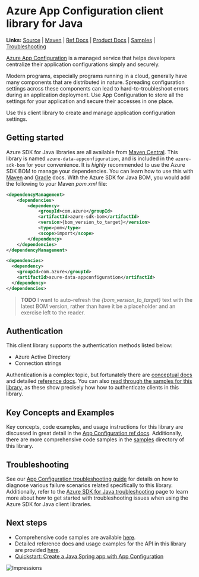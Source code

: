 # Azure App Configuration client library for Java

**Links:** [Source][source_code] | [Maven][maven_package] | [Ref Docs][api_documentation] | [Product Docs][product_docs] | [Samples][samples] | [Troubleshooting](TROUBLESHOOTING.md)

[Azure App Configuration][product_docs] is a managed service that helps developers centralize their application configurations simply and securely.

Modern programs, especially programs running in a cloud, generally have many components that are distributed in nature. Spreading configuration settings across these components can lead to hard-to-troubleshoot errors during an application deployment. Use App Configuration to store all the settings for your application and secure their accesses in one place.

Use this client library to create and manage application configuration settings.

## Getting started

Azure SDK for Java libraries are all available from [Maven Central][maven_package]. This library is named `azure-data-appconfiguration`, and is included in the `azure-sdk-bom` for your convenience. It is *highly* recommended to use the Azure SDK BOM to manage your dependencies. You can learn how to use this with [Maven][learn_maven] and [Gradle][learn_gradle] docs. With the Azure SDK for Java BOM, you would add the following to your Maven *pom.xml* file:

```xml
<dependencyManagement>
    <dependencies>
        <dependency>
            <groupId>com.azure</groupId>
            <artifactId>azure-sdk-bom</artifactId>
            <version>{bom_version_to_target}</version>
            <type>pom</type>
            <scope>import</scope>
        </dependency>
    </dependencies>
</dependencyManagement>

<dependencies>
  <dependency>
    <groupId>com.azure</groupId>
    <artifactId>azure-data-appconfiguration</artifactId>
  </dependency>
</dependencies>
```

> **TODO** I want to auto-refresh the *{bom_version_to_target}* text with the latest BOM version, rather than have it be a placeholder and an exercise left to the reader.

## Authentication

This client library supports the authentication methods listed below:

* Azure Active Directory
* Connection strings

Authentication is a complex topic, but fortunately there are [conceptual docs][azure_identity_concepts] and detailed [reference docs][azure_identity_ref_docs]. You can also [read through the samples for this library][samples], as these show precisely how how to authenticate clients in this library.

## Key Concepts and Examples

Key concepts, code examples, and usage instructions for this library are discussed in great detail in the [App Configuration ref docs][api_documentation]. Additionally, there are more comprehensive code samples in the [samples][samples] directory of this library.

## Troubleshooting

See our [App Configuration troubleshooting guide](TROUBLESHOOTING.md) for details on how to diagnose various failure scenarios related specifically to this library. Additionally, refer to the [Azure SDK for Java troubleshooting][troubleshooting-guide] page to learn more about how to get started with troubleshooting issues when using the Azure SDK for Java client libraries.

## Next steps

* Comprehensive code samples are available [here][samples].
* Detailed reference docs and usage examples for the API in this library are provided [here][api_documentation].
* [Quickstart: Create a Java Spring app with App Configuration][spring_quickstart]

<!-- LINKS -->
[api_documentation]: https://learn.microsoft.com/java/api/com.azure.data.appconfiguration
[azure_identity]: https://github.com/Azure/azure-sdk-for-java/tree/main/sdk/identity/azure-identity
[azure_identity_concepts]: https://learn.microsoft.com/azure/developer/java/sdk/identity
[azure_identity_ref_docs]: https://learn.microsoft.com/java/api/com.azure.identity
[learn_maven]: https://learn.microsoft.com/azure/developer/java/sdk/get-started-maven
[learn_gradle]: https://learn.microsoft.com/azure/developer/java/sdk/get-started-gradle
[maven_package]: https://central.sonatype.com/artifact/com.azure/azure-data-appconfiguration/1.4.3
[product_docs]: https://docs.microsoft.com/azure/azure-app-configuration
[samples]: https://github.com/Azure/azure-sdk-for-java/blob/main/sdk/appconfiguration/azure-data-appconfiguration/src/samples
[source_code]: https://github.com/Azure/azure-sdk-for-java/blob/main/sdk/appconfiguration/azure-data-appconfiguration/src
[spring_quickstart]: https://docs.microsoft.com/azure/azure-app-configuration/quickstart-java-spring-app
[troubleshooting-guide]: ../other/TROUBLESHOOTING.md
![Impressions](https://azure-sdk-impressions.azurewebsites.net/api/impressions/azure-sdk-for-java%2Fsdk%2Fappconfiguration%2Fazure-data-appconfiguration%2FREADME.png)
